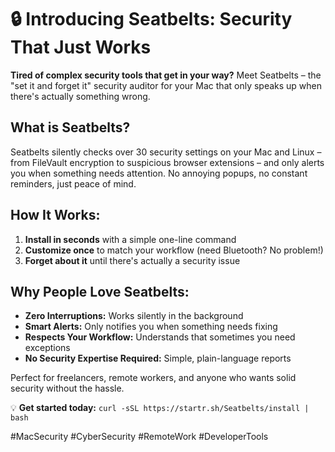 # 🔒 Introducing Seatbelts: Security That Just Works

**Tired of complex security tools that get in your way?** Meet Seatbelts – the "set it and forget it" security auditor for your Mac that only speaks up when there's actually something wrong.

## What is Seatbelts?

Seatbelts silently checks over 30 security settings on your Mac and Linux – from FileVault encryption to suspicious browser extensions – and only alerts you when something needs attention. No annoying popups, no constant reminders, just peace of mind.

## How It Works:

1. **Install in seconds** with a simple one-line command
2. **Customize once** to match your workflow (need Bluetooth? No problem!)
3. **Forget about it** until there's actually a security issue

## Why People Love Seatbelts:

- **Zero Interruptions:** Works silently in the background
- **Smart Alerts:** Only notifies you when something needs fixing
- **Respects Your Workflow:** Understands that sometimes you need exceptions
- **No Security Expertise Required:** Simple, plain-language reports

Perfect for freelancers, remote workers, and anyone who wants solid security without the hassle.

💡 **Get started today:** `curl -sSL https://startr.sh/Seatbelts/install | bash`

#MacSecurity #CyberSecurity #RemoteWork #DeveloperTools
